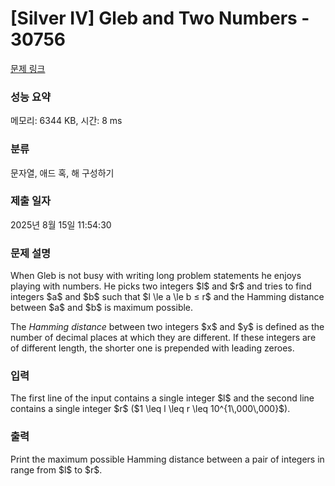 # [Silver IV] Gleb and Two Numbers - 30756 

[문제 링크](https://www.acmicpc.net/problem/30756) 

### 성능 요약

메모리: 6344 KB, 시간: 8 ms

### 분류

문자열, 애드 혹, 해 구성하기

### 제출 일자

2025년 8월 15일 11:54:30

### 문제 설명

<p>When Gleb is not busy with writing long problem statements he enjoys playing with numbers. He picks two integers $l$ and $r$ and tries to find integers $a$ and $b$ such that $l \le a \le b ≤ r$ and the Hamming distance between $a$ and $b$ is maximum possible.</p>

<p>The <em>Hamming distance</em> between two integers $x$ and $y$ is defined as the number of decimal places at which they are different. If these integers are of different length, the shorter one is prepended with leading zeroes.</p>

### 입력 

 <p>The first line of the input contains a single integer $l$ and the second line contains a single integer $r$ ($1 \leq l \leq r \leq 10^{1\,000\,000}$).</p>

### 출력 

 <p>Print the maximum possible Hamming distance between a pair of integers in range from $l$ to $r$.</p>

